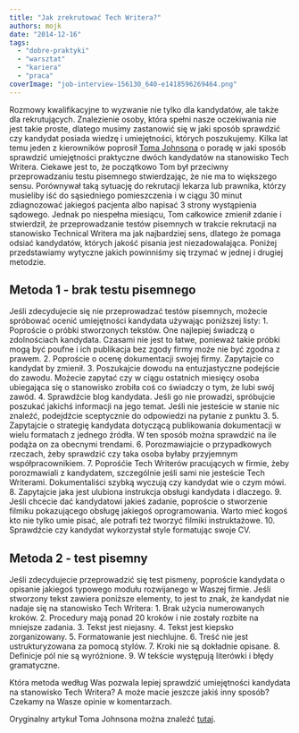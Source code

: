 ```yaml
---
title: "Jak zrekrutować Tech Writera?"
authors: mojk
date: "2014-12-16"
tags:
  - "dobre-praktyki"
  - "warsztat"
  - "kariera"
  - "praca"
coverImage: "job-interview-156130_640-e1418596269464.png"
---
```


Rozmowy kwalifikacyjne to wyzwanie nie tylko dla kandydatów, ale także dla
rekrutujących. Znalezienie osoby, która spełni nasze oczekiwania nie jest takie
proste, dlatego musimy zastanowić się w jaki sposób sprawdzić czy kandydat
posiada wiedzę i umiejętności, których poszukujemy. Kilka lat temu jeden z
kierowników poprosił [Toma Johnsona](http://idratherbewriting.com/aboutme/) o
poradę w jaki sposób sprawdzić umiejętności praktyczne dwóch kandydatów na
stanowisko Tech Writera. Ciekawe jest to, że początkowo Tom był przeciwny
przeprowadzaniu testu pisemnego stwierdzając, że nie ma to większego sensu.
Porównywał taką sytuację do rekrutacji lekarza lub prawnika, którzy musieliby
iść do sąsiedniego pomieszczenia i w ciągu 30 minut zdiagnozować jakiegoś
pacjenta albo napisać 3 strony wystąpienia sądowego. Jednak po niespełna
miesiącu, Tom całkowice zmienił zdanie i stwierdził, że przeprowadzanie testów
pisemnych w trakcie rekrutacji na stanowisko Technical Writera ma jak
najbardziej sens, dlatego że pomaga odsiać kandydatów, których jakość pisania
jest niezadowalająca. Poniżej przedstawiamy wytyczne jakich powinniśmy się
trzymać w jednej i drugiej metodzie.

## Metoda 1 - brak testu pisemnego

Jeśli zdecydujecie się nie przeprowadzać testów pisemnych, możecie spróbować
ocenić umiejętności kandydata używając poniższej listy: 1. Poproście o próbki
stworzonych tekstów. One najlepiej świadczą o zdolnościach kandydata. Czasami
nie jest to łatwe, ponieważ takie próbki mogą być poufne i ich publikacja bez
zgody firmy może nie być zgodna z prawem. 2. Poproście o ocenę dokumentacji
swojej firmy. Zapytajcie co kandydat by zmienił. 3. Poszukajcie dowodu na
entuzjastyczne podejście do zawodu. Możecie zapytać czy w ciągu ostatnich
miesięcy osoba ubiegająca się o stanowisko zrobiła coś co świadczy o tym, że
lubi swój zawód. 4. Sprawdźcie blog kandydata. Jeśli go nie prowadzi, spróbujcie
poszukać jakichś informacji na jego temat. Jeśli nie jesteście w stanie nic
znaleźć, podejdźcie sceptycznie do odpowiedzi na pytanie z punktu 3. 5.
Zapytajcie o strategię kandydata dotyczącą publikowania dokumentacji w wielu
formatach z jednego źródła. W ten sposób można sprawdzić na ile podąża on za
obecnymi trendami. 6. Porozmawiajcie o przypadkowych rzeczach, żeby sprawdzić
czy taka osoba byłaby przyjemnym współpracownikiem. 7. Poprośćie Tech Writerów
pracujących w firmie, żeby porozmawiali z kandydatem, szczególnie jeśli sami nie
jesteście Tech Writerami. Dokumentaliści szybką wyczują czy kandydat wie o czym
mówi. 8. Zapytajcie jaka jest ulubiona instrukcja obsługi kandydata i
dlaczego. 9. Jeśli chcecie dać kandydatowi jakieś zadanie, poproście o
stworzenie filmiku pokazującego obsługę jakiegoś oprogramowania. Warto mieć
kogoś kto nie tylko umie pisać, ale potrafi też tworzyć filmiki
instruktażowe. 10. Sprawdźcie czy kandydat wykorzystał style formatując swoje
CV.

## Metoda 2 - test pisemny

Jeśli zdecydujecie przeprowadzić się test pismeny, poproście kandydata o
opisanie jakiegoś typowego modułu rozwijanego w Waszej firmie. Jeśli stworzony
tekst zawiera poniższe elementy, to jest to znak, że kandydat nie nadaje się na
stanowisko Tech Writera: 1. Brak użycia numerowanych kroków. 2. Procedury mają
ponad 20 kroków i nie zostały rozbite na mniejsze zadania. 3. Tekst jest
niejasny. 4. Tekst jest kiepsko zorganizowany. 5. Formatowanie jest
niechlujne. 6. Treść nie jest ustrukturyzowana za pomocą stylów. 7. Kroki nie są
dokładnie opisane. 8. Definicje pól nie są wyróżnione. 9. W tekście występują
literówki i błędy gramatyczne.

Która metoda według Was pozwala lepiej sprawdzić umiejętności kandydata na
stanowisko Tech Writera? A może macie jeszcze jakiś inny sposób? Czekamy na
Wasze opinie w komentarzach.

Oryginalny artykuł Toma Johnsona można znaleźć
[tutaj](http://idratherbewriting.com/2008/03/13/10-alternate-tests-for-evaluating-technical-writing-job-candidates-a-list-for-hiring-managers/).
